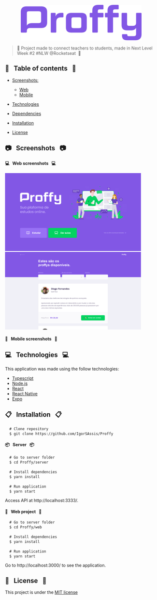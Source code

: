 <p align="center">
  <img src="https://github.com/IgorSAssis/Proffy/blob/master/.github/Proffy-logo.png" width="400">
</p>

> :rocket: Project made to connect teachers to students, made in Next Level Week #2 #NLW @Rocketseat&nbsp; :rocket:

## :pushpin: &nbsp; Table of contents &nbsp; :pushpin:

* [Screenshots:](#Screenshots)
  * [Web](#Web)
  * [Mobile](#Mobile)
* [Technologies](#Technologies)
* [Dependencies](#Dependencies)

* [Installation](#Installation)
* [License](#Licence)

<a name="Screenshots" />

## :camera: &nbsp; Screenshots &nbsp; :camera:

<a name="Web" />

#### :computer: &nbsp; Web screenshots &nbsp; :computer:

<div align="left">
  <img src="https://github.com/IgorSAssis/Proffy/blob/master/.github/Proffy-landingPage.png" width="450" /> 
  <img src="https://github.com/IgorSAssis/Proffy/blob/master/.github/Proffy-list.png" width="450" /> 
</div>

<a name="Mobile" />

#### :iphone: &nbsp; Mobile screenshots &nbsp; :iphone: 


<a name="Technologies" />

## :computer: &nbsp; Technologies &nbsp; :computer:
This application was made using the follow technologies:

* [Typescript](https://www.typescriptlang.org/)
* [Node.js](https://nodejs.org/en/)
* [React](https://reactjs.org/)
* [React Native](https://reactnative.dev/)
* [Expo](https://expo.io/learn)

<a name="Installation" />

## :clipboard: &nbsp; Installation &nbsp; :clipboard:

```shell
  # Clone repository
  $ git clone https://github.com/IgorSAssis/Proffy
```
#### :package: &nbsp; Server &nbsp; :package:

```shell
  # Go to server folder
  $ cd Proffy/server
  
  # Install dependencies
  $ yarn install
  
  # Run application
  $ yarn start
```
Access API at http://localhost:3333/.

#### :milky_way: &nbsp; Web project &nbsp; :milky_way:

```shell
  # Go to server folder
  $ cd Proffy/web
  
  # Install dependencies
  $ yarn install
  
  # Run application
  $ yarn start
```

Go to http://localhost:3000/ to see the application.

<a name="Licence" />

## :page_facing_up: &nbsp; License &nbsp; :page_facing_up:

This project is under the  [MIT license](https://github.com/IgorSAssis/Proffy/blob/master/LICENSE)
